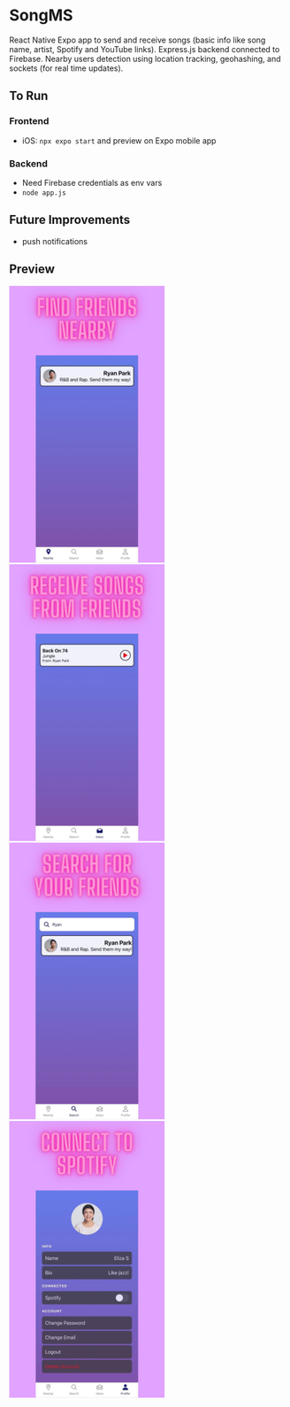 # SongMS
React Native Expo app to send and receive songs (basic info like song name, artist, Spotify and YouTube links). Express.js backend connected to Firebase. Nearby users detection using location tracking, geohashing, and sockets (for real time updates).


## To Run
### Frontend
- iOS: ```npx expo start``` and preview on Expo mobile app
### Backend
- Need Firebase credentials as env vars
- ```node app.js```

## Future Improvements
- push notifications

## Preview 
<div>
  <img src="./assets/screenshots/1.jpg" height="500px">
  <img src="./assets/screenshots/2.jpg" height="500px">
  <img src="./assets/screenshots/3.jpg" height="500px">
  <img src="./assets/screenshots/4.jpg" height="500px">
</div>

